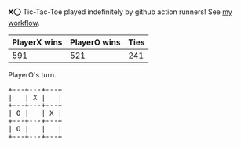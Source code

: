 :x::o: Tic-Tac-Toe played indefinitely by github action runners! See [my workflow](.github/workflows/play.yaml).

|PlayerX wins|PlayerO wins|Ties|
|-|-|-|
|591|521|241|

PlayerO's turn.

<pre>
+---+---+---+
|   | X |   |
+---+---+---+
| O |   | X |
+---+---+---+
| O |   |   |
+---+---+---+
</pre>